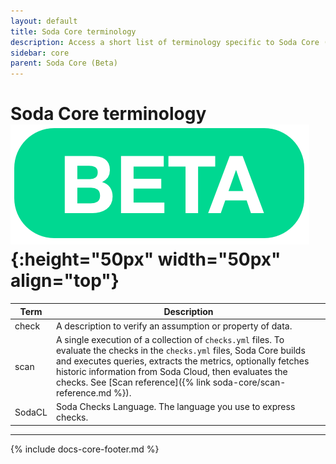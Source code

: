 ```yaml
---
layout: default
title: Soda Core terminology
description: Access a short list of terminology specific to Soda Core (Beta).
sidebar: core
parent: Soda Core (Beta)
---
```


# Soda Core terminology ![beta](/assets/images/beta.png){:height="50px" width="50px" align="top"}

| Term | Description |
| ---- | ----------- |
| check | A description to verify an assumption or property of data. |
| scan | A single execution of a collection of `checks.yml` files. To evaluate the checks in the `checks.yml` files, Soda Core builds and executes queries, extracts the metrics, optionally fetches historic information from Soda Cloud, then evaluates the checks. See [Scan reference]({% link soda-core/scan-reference.md %}).|
| SodaCL | Soda Checks Language. The language you use to express checks.|


---
{% include docs-core-footer.md %}